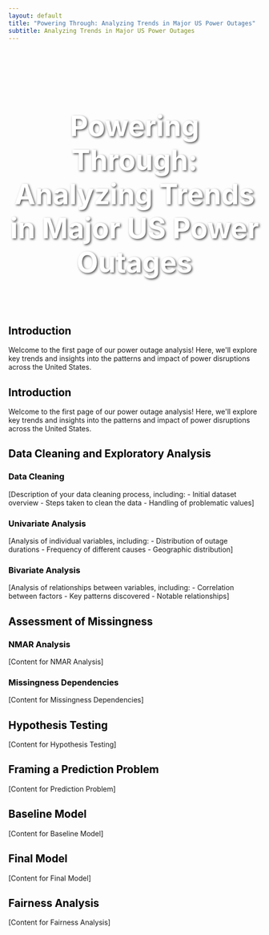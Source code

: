 ```yaml
---
layout: default
title: "Powering Through: Analyzing Trends in Major US Power Outages"
subtitle: Analyzing Trends in Major US Power Outages
---
```


<style>
  /* Custom CSS for the Banner Image */
  .custom-banner {
    background-image: url("../assets/images/header_image.jpeg"); /* Path to your image */
    background-size: cover;
    background-position: center;
    height: 400px;
    text-align: center;
    color: white;
    padding-top: 120px; /* Adjust padding to position the title in the center */
    margin-bottom: 0;
    position: relative;
  }

  .custom-banner h1 {
    font-size: 4em;
    text-shadow: 2px 2px 4px rgba(0, 0, 0, 0.7);
    font-weight: bold;
    margin: 0;
  }

  /* Make all headers under the banner black */
  .content-section h1, .content-section h2, .content-section h3, .content-section h4, .content-section h5, .content-section h6 {
    color: black !important; /* Force all headers to be black */
  }
</style>

<div class="custom-banner">
  <h1>Powering Through: Analyzing Trends in Major US Power Outages</h1>
</div>

<div class="content-section">
  <h2 id="home" style="font-weight: bold;">Introduction</h2>
  <p>Welcome to the first page of our power outage analysis! Here, we'll explore key trends and insights into the patterns and impact of power disruptions across the United States.</p>

<div class="content-section">
  <h2 id="home" style="font-weight: bold;">Introduction</h2>
  <p>Welcome to the first page of our power outage analysis! Here, we'll explore key trends and insights into the patterns and impact of power disruptions across the United States.</p>

  <h2 id="data_cleaning">Data Cleaning and Exploratory Analysis</h2>

  <h3 style="font-weight: bold;">Data Cleaning</h3>
  <p>[Description of your data cleaning process, including:
    - Initial dataset overview
    - Steps taken to clean the data
    - Handling of problematic values]</p>

  <h3>Univariate Analysis</h3>
  <p>[Analysis of individual variables, including:
    - Distribution of outage durations
    - Frequency of different causes
    - Geographic distribution]</p>

  <h3>Bivariate Analysis</h3>
  <p>[Analysis of relationships between variables, including:
    - Correlation between factors
    - Key patterns discovered
    - Notable relationships]</p>

  <h2 id="missingness" style="font-weight: bold;">Assessment of Missingness</h2>

  <h3>NMAR Analysis</h3>
  <p>[Content for NMAR Analysis]</p>

  <h3>Missingness Dependencies</h3>
  <p>[Content for Missingness Dependencies]</p>

  <h2 id="hypothesis" style="font-weight: bold;">Hypothesis Testing</h2>
  <p>[Content for Hypothesis Testing]</p>

  <h2 style="font-weight: bold;">Framing a Prediction Problem</h2>
  <p>[Content for Prediction Problem]</p>

  <h2 style="font-weight: bold;">Baseline Model</h2>
  <p>[Content for Baseline Model]</p>

  <h2 id="predictive" style="font-weight: bold;">Final Model</h2>
  <p>[Content for Final Model]</p>

  <h2 style="font-weight: bold;">Fairness Analysis</h2>
  <p>[Content for Fairness Analysis]</p>
</div>
